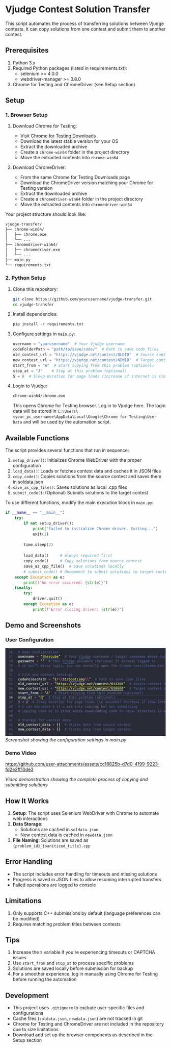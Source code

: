 # Vjudge Contest Solution Transfer

This script automates the process of transferring solutions between Vjudge contests. It can copy solutions from one contest and submit them to another contest.

## Prerequisites

1. Python 3.x
2. Required Python packages (listed in requirements.txt):
   - selenium >= 4.0.0
   - webdriver-manager >= 3.8.0
3. Chrome for Testing and ChromeDriver (see Setup section)

## Setup

### 1. Browser Setup

1. Download Chrome for Testing:
   - Visit [Chrome for Testing Downloads](https://googlechromelabs.github.io/chrome-for-testing/)
   - Download the latest stable version for your OS
   - Extract the downloaded archive
   - Create a `chrome-win64` folder in the project directory
   - Move the extracted contents into `chrome-win64`

2. Download ChromeDriver:
   - From the same Chrome for Testing Downloads page
   - Download the ChromeDriver version matching your Chrome for Testing version
   - Extract the downloaded archive
   - Create a `chromedriver-win64` folder in the project directory
   - Move the extracted contents into `chromedriver-win64`

Your project structure should look like:
```
vjudge-transfer/
├── chrome-win64/
│   ├── chrome.exe
│   └── ...
├── chromedriver-win64/
│   ├── chromedriver.exe
│   └── ...
├── main.py
└── requirements.txt
```

### 2. Python Setup

1. Clone this repository:
   ```bash
   git clone https://github.com/yourusername/vjudge-transfer.git
   cd vjudge-transfer
   ```

2. Install dependencies:
   ```bash
   pip install -r requirements.txt
   ```

3. Configure settings in `main.py`:
   ```python
   username = "yourusername"  # Your Vjudge username
   codeFolderPath = "path/to/save/code/"  # Path to save code files
   old_contest_url = "https://vjudge.net/contest/OLDID"  # Source contest URL
   new_contest_url = "https://vjudge.net/contest/NEWID"  # Target contest URL
   start_from = "A"  # Start copying from this problem (optional)
   stop_at = "J"    # Stop at this problem (optional)
   S = 8  # Sleep duration for page loads (increase if internet is slow)
   ```

4. Login to Vjudge:
   ```bash
   chrome-win64/chrome.exe
   ```
   This opens Chrome for Testing browser. Log in to Vjudge here. The login data will be stored in `C:\Users\<your_pc_username>\AppData\Local\Google\Chrome for Testing\User Data` and will be used by the automation script.

## Available Functions

The script provides several functions that run in sequence:

1. `setup_driver()`: Initializes Chrome WebDriver with the proper configuration
2. `load_data()`: Loads or fetches contest data and caches it in JSON files
3. `copy_code()`: Copies solutions from the source contest and saves them in soldata.json
4. `save_as_cpp_file()`: Saves solutions as local .cpp files
5. `submit_code()`: (Optional) Submits solutions to the target contest

To use different functions, modify the main execution block in `main.py`:

```python
if __name__ == "__main__":
    try:
        if not setup_driver():
            print("Failed to initialize Chrome driver. Exiting...")
            exit(1)
        
        time.sleep(2)
        
        load_data()     # Always required first
        copy_code()     # Copy solutions from source contest
        save_as_cpp_file()  # Save solutions locally
        # submit_code() # Uncomment to submit solutions to target contest
    except Exception as e:
        print(f"An error occurred: {str(e)}")
    finally:
        try:
            driver.quit()
        except Exception as e:
            print(f"Error closing driver: {str(e)}")
```

## Demo and Screenshots

### User Configuration
![User Configuration Screenshot](userConfig.png)
*Screenshot showing the configuration settings in main.py*

### Demo Video


https://github.com/user-attachments/assets/cc18825b-d7d0-4199-9223-fd2e2ff10de3


*Video demonstration showing the complete process of copying and submitting solutions*

## How It Works

1. **Setup**: The script uses Selenium WebDriver with Chrome to automate web interactions
2. **Data Storage**: 
   - Solutions are cached in `soldata.json`
   - New contest data is cached in `newdata.json`
3. **File Naming**: Solutions are saved as `{problem_id}_{sanitized_title}.cpp`

## Error Handling

- The script includes error handling for timeouts and missing solutions
- Progress is saved in JSON files to allow resuming interrupted transfers
- Failed operations are logged to console

## Limitations

1. Only supports C++ submissions by default (language preferences can be modified)
2. Requires matching problem titles between contests

## Tips

1. Increase the `S` variable if you're experiencing timeouts or CAPTCHA issues
2. Use `start_from` and `stop_at` to process specific problems
3. Solutions are saved locally before submission for backup
4. For a smoother experience, log in manually using Chrome for Testing before running the automation

## Development

- This project uses `.gitignore` to exclude user-specific files and configurations
- Cache files (`soldata.json`, `newdata.json`) are not tracked in git
- Chrome for Testing and ChromeDriver are not included in the repository due to size limitations
- Download and set up the browser components as described in the Setup section